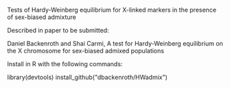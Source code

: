 Tests of Hardy-Weinberg equilibrium for X-linked markers in the presence of sex-biased admixture

Described in paper to be submitted:

Daniel Backenroth and Shai Carmi, A test for Hardy-Weinberg equilibrium on the X chromosome for sex-biased admixed populations

Install in R with the following commands:

library(devtools)
install_github("dbackenroth/HWadmix")
